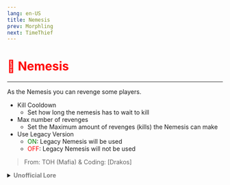 ```yaml
---
lang: en-US
title: Nemesis
prev: Morphling
next: TimeThief
---
```


# <font color="red">🦹 <b>Nemesis</b></font> <Badge text="Support" type="tip" vertical="middle"/>
---

As the Nemesis you can revenge some players.

* Kill Cooldown
  * Set how long the nemesis has to wait to kill
* Max number of revenges
  * Set the Maximum amount of revenges (kills) the Nemesis can make
* Use Legacy Version
  * <font color=green>ON</font>: Legacy Nemesis will be used
  * <font color=red>OFF</font>: Legacy Nemesis will not be used

> From: TOH (Mafia) & Coding: [Drakos]

<details>
<summary><b><font color=gray>Unofficial Lore</font></b></summary>

Placeholder: This role is a ROLE OH EM GOSH
> Submitted by: Member
</details>